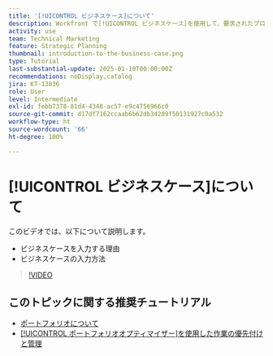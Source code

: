```yaml
---
title: '[!UICONTROL ビジネスケース]について'
description: Workfront で[!UICONTROL ビジネスケース]を使用して、要求されたプロジェクトを評価しポートフォリオ内の他のプロジェクトと比較する方法を説明します。
activity: use
team: Technical Marketing
feature: Strategic Planning
thumbnail: introduction-to-the-business-case.png
type: Tutorial
last-substantial-update: 2025-01-10T00:00:00Z
recommendations: noDisplay,catalog
jira: KT-13836
role: User
level: Intermediate
exl-id: febb7378-81d4-4348-ac57-e9c4756966c0
source-git-commit: d17df7162ccaab6b62db34209f50131927c0a532
workflow-type: ht
source-wordcount: '66'
ht-degree: 100%

---
```


# [!UICONTROL ビジネスケース]について

このビデオでは、以下について説明します。

* ビジネスケースを入力する理由
* ビジネスケースの入力方法

>[!VIDEO](https://video.tv.adobe.com/v/3442843/?quality=12&learn=on&enablevpops)

## このトピックに関する推奨チュートリアル

* [ポートフォリオについて](/help/portfolios-and-programs/overview-of-adobe-workfront-portfolios.md)
* [[!UICONTROL ポートフォリオオプティマイザー]を使用した作業の優先付けと管理](/help/portfolios-and-programs/prioritize-and-manage-work-with-portfolios.md)
